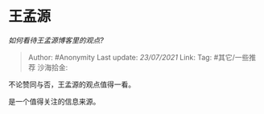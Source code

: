 # 王孟源
*如何看待王孟源博客里的观点?*

> Author: #Anonymity
> Last update: *23/07/2021*
> Link:
> Tag: #其它/一些推荐
> 沙海拾金:

不论赞同与否，王孟源的观点值得一看。

是一个值得关注的信息来源。
